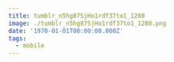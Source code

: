 ```yaml
---
title: tumblr_n5hg87SjHo1rdf37to1_1280
image: ./tumblr_n5hg87SjHo1rdf37to1_1280.png
date: '1970-01-01T00:00:00.000Z'
tags:
  - mobile
---
```


